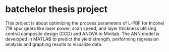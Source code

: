 # batchelor thesis project
This project is about optimizing the process parameters of L-PBF for Inconel 718 spur gears like laser power, scan speed,  and layer thickness utilising central composite design (CCD) and ANOVA in Minitab.
The ANN model is developed in MATLAB to predict the yield strength, performing regression analysis and graphing results to visualize data.
